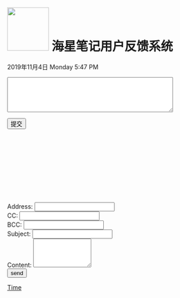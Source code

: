 <html xmlns="http://www.w3.org/1999/xhtml">
<head>
<meta http-equiv="Content-Type" content="text/html; charset=utf-8" />
</head>
<body>
<h1 class="a" id="a"><strong>  <img src="http://chuantu.xyz/t6/703/1572872622x1031866013.png" width="96" height="100" /> 海星笔记用户反馈系统
</strong></h1>
<p>
  <!-- #BeginDate format:wfcCh2a -->2019年11月4日 Monday 5:47 PM<!-- #EndDate --></p>
<form id="form1" name="form1" method="post" action="">
  <p>
    <label>
    <textarea name="fankui" id="fankui" cols="45" rows="5"></textarea>
    </label>
  </p>
  <p>
    <input type="submit" name="button" id="button" value="提交" />
  </p>
</form>
<p>&nbsp;</p>
<p>&nbsp;</p>
<p>&nbsp;</p>
<p>&nbsp;</p>
<p>&nbsp;</p>
  <form action="mailto:rainsilence@126.com" id="mailForm">
    <div>
        <span class="mailLabel">
            Address:
        </span>
        <span>
            <input type="text" name="address"/>
        </span>
    </div>
    <div>
        <span class="mailLabel">
            CC:
        </span>
        <span>
            <input type="text" name="cc"/>
        </span>
    </div>
    <div>
        <span class="mailLabel">
            BCC:
        </span>
        <span>
            <input type="text" name="bcc"/>
        </span>
    </div>
    <div>
        <span class="mailLabel">
            Subject:
        </span>
        <span>
            <input type="text" name="subject"/>
        </span>
    </div>
    <div>
        <span class="mailLabel">
            Content:
        </span>
        <span>
            <textarea name="body" rows="4" cols="14"></textarea>
        </span>
    </div>
    <input type="button" value="send" onclick="sendMail();"/>
</form>
<script type="text/javascript">
  function getNowFormatDate() {
    var date = new Date();
    var seperator1 = "-";
    var seperator2 = ":";
    var month = date.getMonth() + 1;
    var strDate = date.getDate();
    if (month >= 1 && month <= 9) {
      month = "0" + month;
    }
    if (strDate >= 0 && strDate <= 9) {
      strDate = "0" + strDate;
    }
    var currentdate = date.getFullYear() + seperator1 + month + seperator1 + strDate
            + " " + date.getHours() + seperator2 + date.getMinutes()
            + seperator2 + date.getSeconds();

    alert(currentdate);
  }



</script>
<a href="javascript:void(0)" onclick="getNowFormatDate()">Time</a>
</body>
</html>
